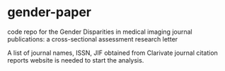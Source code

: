 # gender-paper
code repo for the Gender Disparities in medical imaging journal publications: a cross-sectional assessment research letter

A list of journal names, ISSN, JIF obtained from Clarivate journal citation reports website is needed to start the analysis.
